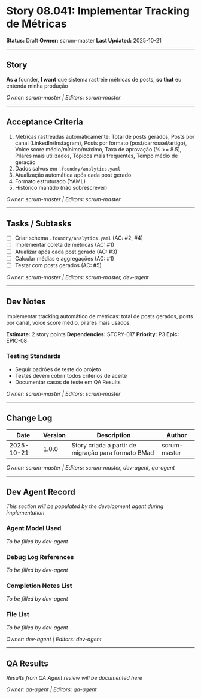 # Story 08.041: Implementar Tracking de Métricas

**Status:** Draft
**Owner:** scrum-master
**Last Updated:** 2025-10-21

---

## Story

**As a** founder,
**I want** que sistema rastreie métricas de posts,
**so that** eu entenda minha produção

*Owner: scrum-master | Editors: scrum-master*

---

## Acceptance Criteria

1. Métricas rastreadas automaticamente: Total de posts gerados, Posts por canal (LinkedIn/Instagram), Posts por formato (post/carrossel/artigo), Voice score médio/mínimo/máximo, Taxa de aprovação (% >= 8.5), Pilares mais utilizados, Tópicos mais frequentes, Tempo médio de geração
2. Dados salvos em `.foundry/analytics.yaml`
3. Atualização automática após cada post gerado
4. Formato estruturado (YAML)
5. Histórico mantido (não sobrescrever)

*Owner: scrum-master | Editors: scrum-master*

---

## Tasks / Subtasks

- [ ] Criar schema `.foundry/analytics.yaml` (AC: #2, #4)
- [ ] Implementar coleta de métricas (AC: #1)
- [ ] Atualizar após cada post gerado (AC: #3)
- [ ] Calcular médias e aggregações (AC: #1)
- [ ] Testar com posts gerados (AC: #5)

*Owner: scrum-master | Editors: scrum-master, dev-agent*

---

## Dev Notes

Implementar tracking automático de métricas: total de posts gerados, posts por canal, voice score médio, pilares mais usados.

**Estimate:** 2 story points
**Dependencies:** STORY-017
**Priority:** P3
**Epic:** EPIC-08

### Testing Standards

- Seguir padrões de teste do projeto
- Testes devem cobrir todos critérios de aceite
- Documentar casos de teste em QA Results

*Owner: scrum-master | Editors: scrum-master*

---

## Change Log

| Date | Version | Description | Author |
|------|---------|-------------|--------|
| 2025-10-21 | 1.0.0 | Story criada a partir de migração para formato BMad | scrum-master |

*Owner: scrum-master | Editors: scrum-master, dev-agent, qa-agent*

---

## Dev Agent Record

*This section will be populated by the development agent during implementation*

### Agent Model Used

*To be filled by dev-agent*

### Debug Log References

*To be filled by dev-agent*

### Completion Notes List

*To be filled by dev-agent*

### File List

*To be filled by dev-agent*

*Owner: dev-agent | Editors: dev-agent*

---

## QA Results

*Results from QA Agent review will be documented here*

*Owner: qa-agent | Editors: qa-agent*
